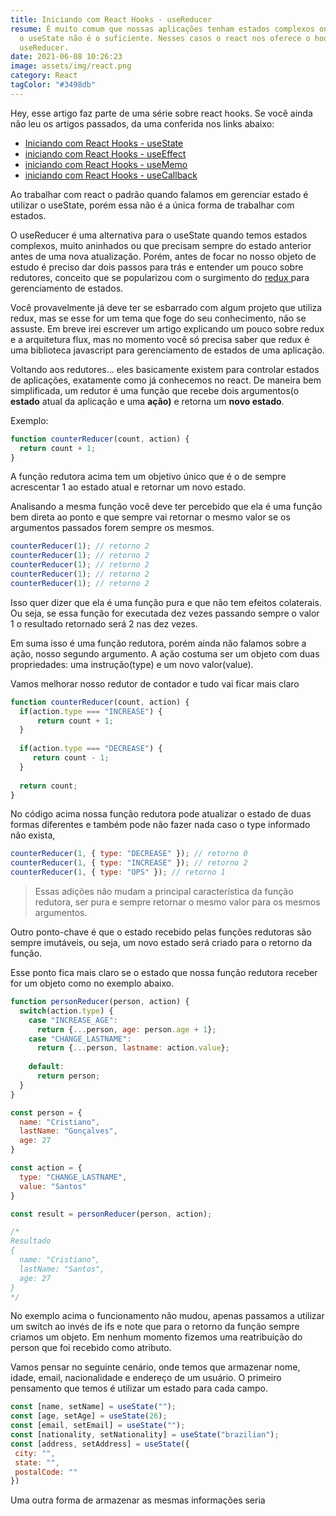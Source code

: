 ```yaml
---
title: Iniciando com React Hooks - useReducer
resume: É muito comum que nossas aplicações tenham estados complexos onde apenas
  o useState não é o suficiente. Nesses casos o react nos oferece o hook
  useReducer.
date: 2021-06-08 10:26:23
image: assets/img/react.png
category: React
tagColor: "#3498db"
---
```

Hey, esse artigo faz parte de uma série sobre react hooks. Se você ainda não leu os artigos passados, da uma conferida nos links abaixo:

* [Iniciando com React Hooks - useState](https://www.crisgon.dev/iniciando-com-react-hooks-usestate/)
* [iniciando com React Hooks  - useEffect](https://www.crisgon.dev/iniciando-com-react-hooks-useeffect/)
* [iniciando com React Hooks  - useMemo](https://www.crisgon.dev/iniciando-com-react-hooks-usememo/)
* [iniciando com React Hooks  - useCallback](https://www.crisgon.dev/iniciando-com-react-hooks-usecallback/)



Ao trabalhar com react o padrão quando falamos em gerenciar estado é utilizar o useState, porém essa não é a única forma de trabalhar com estados. 

O useReducer é uma alternativa para o useState quando temos estados complexos, muito aninhados ou que precisam sempre do estado anterior antes de uma nova atualização. Porém, antes de focar no nosso objeto de estudo é preciso dar dois passos para trás e entender um pouco sobre redutores, conceito que se popularizou com o surgimento do [redux ](https://redux.js.org/)para gerenciamento de estados. 

Você provavelmente já deve ter se esbarrado com algum projeto que utiliza redux, mas se esse for um tema que foge do seu conhecimento, não se assuste. Em breve irei escrever um artigo explicando um pouco sobre redux e a arquitetura flux, mas no momento você só precisa saber que redux é uma biblioteca javascript para gerenciamento de estados de uma aplicação.

Voltando aos redutores... eles basicamente existem para controlar estados de aplicações, exatamente como já conhecemos no react. De maneira bem simplificada, um redutor é uma função que recebe dois argumentos(o **estado** atual da aplicação e uma **ação)** e retorna um **novo estado**.

Exemplo: 

```javascript
function counterReducer(count, action) {
  return count + 1;  
}
```

A função redutora acima tem um objetivo único que é o de sempre acrescentar 1 ao estado atual e retornar um novo estado.

Analisando a mesma função você deve ter percebido que ela é uma função bem direta ao ponto e que sempre vai retornar o mesmo valor se os argumentos passados forem sempre os mesmos. 

```javascript
counterReducer(1); // retorno 2
counterReducer(1); // retorno 2
counterReducer(1); // retorno 2
counterReducer(1); // retorno 2
counterReducer(1); // retorno 2
```

 Isso quer dizer que ela é uma função pura e que não tem efeitos colaterais. Ou seja, se essa função for executada dez vezes passando sempre o valor 1 o resultado retornado será 2 nas dez vezes.

Em suma isso é uma função redutora, porém ainda não falamos sobre a ação, nosso segundo argumento.  A ação costuma ser um objeto com duas propriedades: uma instrução(type) e um novo valor(value).

Vamos melhorar nosso redutor de contador e tudo vai ficar mais claro

```javascript
function counterReducer(count, action) {
  if(action.type === "INCREASE") {
      return count + 1; 
  }
  
  if(action.type === "DECREASE") {
     return count - 1; 
  }
 
  return count;
}
```

No código acima nossa função redutora pode atualizar o estado de duas formas diferentes  e também pode não fazer nada caso o type informado não exista,

```javascript
counterReducer(1, { type: "DECREASE" }); // retorno 0
counterReducer(1, { type: "INCREASE" }); // retorno 2
counterReducer(1, { type: "OPS" }); // retorno 1
```

> Essas adições não mudam a principal característica da função redutora, ser pura e sempre retornar o mesmo valor para os mesmos argumentos.



Outro ponto-chave é que o estado recebido  pelas funções redutoras são sempre imutáveis, ou seja, um novo estado será criado para o retorno da função.

Esse ponto fica mais claro se o estado que nossa função redutora receber for um objeto como no exemplo abaixo.

```javascript
function personReducer(person, action) {
  switch(action.type) {
    case "INCREASE_AGE":
      return {...person, age: person.age + 1};
    case "CHANGE_LASTNAME":
      return {...person, lastname: action.value};
      
    default:
      return person;
  }
}

const person = {
  name: "Cristiano",
  lastName: "Gonçalves",
  age: 27
}

const action = {
  type: "CHANGE_LASTNAME",
  value: "Santos"
}

const result = personReducer(person, action);

/*
Resultado
{
  name: "Cristiano",
  lastName: "Santos",
  age: 27
}
*/

```

No exemplo acima o funcionamento não mudou, apenas passamos a utilizar um switch ao invés de ifs e note que para o retorno da função sempre criamos um objeto. Em nenhum momento fizemos uma reatribuição do person que foi recebido como atributo.



 



Vamos pensar no seguinte cenário, onde temos que armazenar nome, idade, email, nacionalidade e endereço de um usuário.  O primeiro pensamento que temos é utilizar um estado para cada campo.

```javascript
const [name, setName] = useState("");
const [age, setAge] = useState(26);
const [email, setEmail] = useState("");
const [nationality, setNationality] = useState("brazilian");
const [address, setAddress] = useState({
 city: "",
 state: "",
 postalCode: ""
})
```

Uma outra forma de armazenar as mesmas informações seria